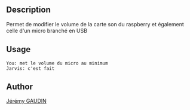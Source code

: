 ## Description
Permet de modifier le volume de la carte son du raspberry et également celle d'un micro branché en USB

## Usage
```
You: met le volume du micro au minimum
Jarvis: c'est fait
```

## Author
[Jérémy GAUDIN](http://gaudinjeremy.free.fr)
